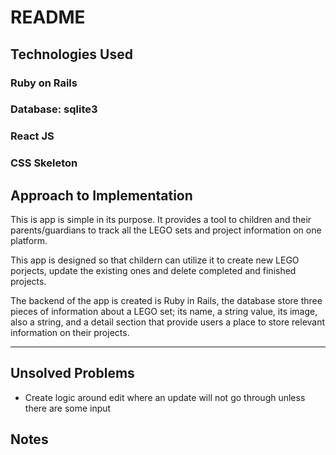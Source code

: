 # README

## Technologies Used
### Ruby on Rails 
### Database: sqlite3
### React JS
### CSS Skeleton

## Approach to Implementation
This is app is simple in its purpose. It provides a tool to children and their parents/guardians to track all the LEGO sets and project information on one platform.

This app is designed so that childern can utilize it to create new LEGO porjects, update the existing ones and delete completed and finished projects. 

The backend of the app is created is Ruby in Rails, the database store three pieces of information about a LEGO set; its name, a string value, its image, also a string, and a detail section that provide users a place to store relevant information on their projects. 
___________________________________________________________

## Unsolved Problems
- Create logic around edit where an update will not go through unless there are some input 


## Notes